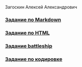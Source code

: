 Загоскин Алексей Александрович
### [Задание по Markdown](ABOUT_md.md)
### [Задание по HTML](ABOUT_html.html)
### [Задание battleship](battleship.html)
### [Задание по кодировке](task4.md)
